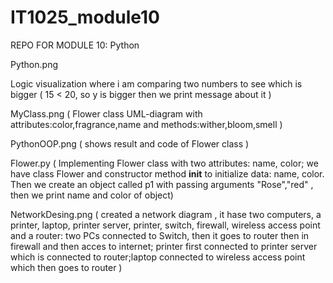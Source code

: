 # IT1025_module10
REPO FOR MODULE 10: Python

Python.png

Logic visualization where i am comparing two numbers to see which is bigger ( 15 < 20, so y is bigger then we print message about it )


MyClass.png ( Flower class UML-diagram with attributes:color,fragrance,name and methods:wither,bloom,smell )



PythonOOP.png ( shows result and code of Flower class )


Flower.py ( Implementing Flower class with two attributes: name, color; we have class Flower and constructor method __init__ to initialize data: name, color. Then we create an object called p1 with passing arguments "Rose","red" , then we print name and color of object)


NetworkDesing.png ( created a network diagram , it hase two computers, a printer, laptop, printer server, printer, switch, firewall, wireless access point and a router: two PCs connected to Switch, then it goes to router then in firewall and then acces to internet; printer first connected to printer server which is connected to router;laptop connected to wireless access point which then goes to router )
